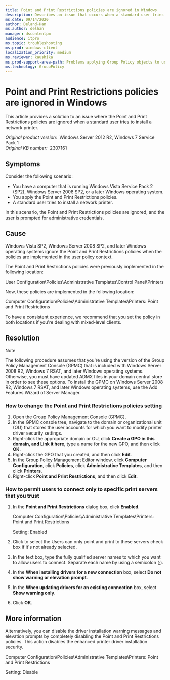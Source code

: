 ```yaml
---
title: Point and Print Restrictions policies are ignored in Windows
description: Describes an issue that occurs when a standard user tries to install a network printer. Provides a resolution.
ms.date: 09/14/2020
author: Deland-Han
ms.author: delhan
manager: dscontentpm
audience: itpro
ms.topic: troubleshooting
ms.prod: windows-client
localization_priority: medium
ms.reviewer: kaushika
ms.prod-support-area-path: Problems applying Group Policy objects to users or computers
ms.technology: GroupPolicy
---
```

# Point and Print Restrictions policies are ignored in Windows

This article provides a solution to an issue where the Point and Print Restrictions policies are ignored when a standard user tries to install a network printer.

_Original product version:_ &nbsp;Windows Server 2012 R2, Windows 7 Service Pack 1  
_Original KB number:_ &nbsp;2307161

## Symptoms

Consider the following scenario:

- You have a computer that is running Windows Vista Service Pack 2 (SP2), Windows Server 2008 SP2, or a later Windows operating system.
- You apply the Point and Print Restrictions policies.
- A standard user tries to install a network printer.

In this scenario, the Point and Print Restrictions policies are ignored, and the user is prompted for administrative credentials.

## Cause

Windows Vista SP2, Windows Server 2008 SP2, and later Windows operating systems ignore the Point and Print Restrictions policies when the policies are implemented in the user policy context.

The Point and Print Restrictions policies were previously implemented in the following location:

User Configuration\\Policies\\Administrative Templates\\Control Panel\\Printers

Now, these policies are implemented in the following location:

Computer Configuration\\Policies\\Administrative Templates\\Printers: Point and Print Restrictions

To have a consistent experience, we recommend that you set the policy in both locations if you're dealing with mixed-level clients.

## Resolution

> [!NOTE]
> The following procedure assumes that you're using the version of the Group Policy Management Console (GPMC) that is included with Windows Server 2008 R2, Windows 7 RSAT, and later Windows operating systems. Otherwise, you must have updated ADMX files in your domain central store in order to see these options. To install the GPMC on Windows Server 2008 R2, Windows 7 RSAT, and later Windows operating systems, use the Add Features Wizard of Server Manager.

### How to change the Point and Print Restrictions policies setting

1. Open the Group Policy Management Console (GPMC).
2. In the GPMC console tree, navigate to the domain or organizational unit (OU) that stores the user accounts for which you want to modify printer driver security settings.
3. Right-click the appropriate domain or OU, click **Create a GPO in this domain, and Link it here**, type a name for the new GPO, and then click **OK**.
4. Right-click the GPO that you created, and then click **Edit**.
5. In the Group Policy Management Editor window, click **Computer Configuration**, click **Policies**, click **Administrative Templates**, and then click **Printers**.
6. Right-click **Point and Print Restrictions**, and then click **Edit**.

### How to permit users to connect only to specific print servers that you trust

1. In the **Point and Print Restrictions** dialog box, click **Enabled**.

    Computer Configuration\\Policies\\Administrative Templates\\Printers: Point and Print Restrictions  

    Setting: Enabled

2. Click to select the Users can only point and print to these servers check box if it's not already selected.
3. In the text box, type the fully qualified server names to which you want to allow users to connect. Separate each name by using a semicolon (;).
4. In the **When installing drivers for a new connection** box, select **Do not show warning or elevation prompt**.
5. In the **When updating drivers for an existing connection** box, select **Show warning only**.
6. Click **OK**.

## More information

Alternatively, you can disable the driver installation warning messages and elevation prompts by completely disabling the Point and Print Restrictions policies. This action disables the enhanced printer driver installation security.

Computer Configuration\\Policies\\Administrative Templates\\Printers: Point and Print Restrictions  

Setting: Disable
